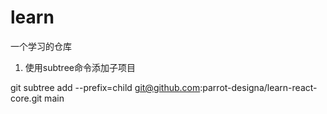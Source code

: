 # learn
一个学习的仓库


1. 使用subtree命令添加子项目

git subtree add --prefix=child git@github.com:parrot-designa/learn-react-core.git main